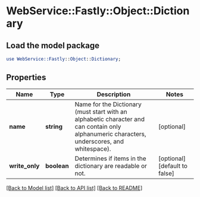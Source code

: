 # WebService::Fastly::Object::Dictionary

## Load the model package
```perl
use WebService::Fastly::Object::Dictionary;
```

## Properties
Name | Type | Description | Notes
------------ | ------------- | ------------- | -------------
**name** | **string** | Name for the Dictionary (must start with an alphabetic character and can contain only alphanumeric characters, underscores, and whitespace). | [optional] 
**write_only** | **boolean** | Determines if items in the dictionary are readable or not. | [optional] [default to false]

[[Back to Model list]](../README.md#documentation-for-models) [[Back to API list]](../README.md#documentation-for-api-endpoints) [[Back to README]](../README.md)


